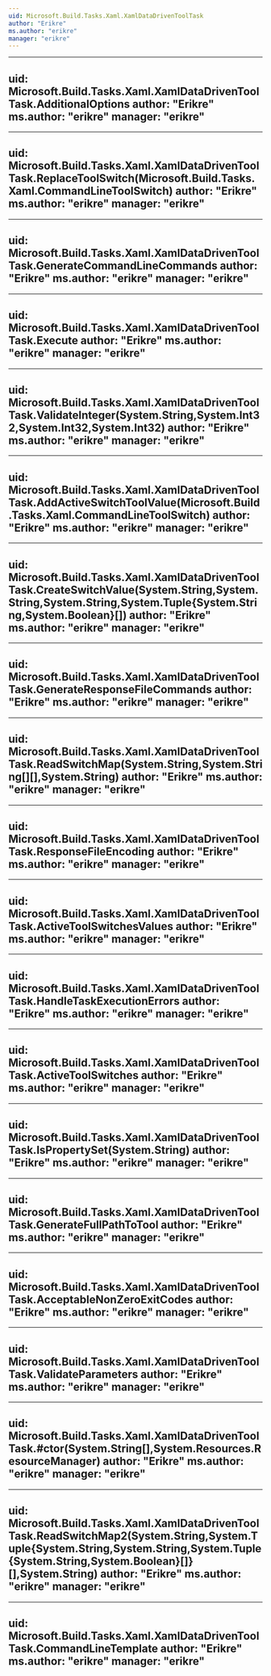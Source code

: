 ```yaml
---
uid: Microsoft.Build.Tasks.Xaml.XamlDataDrivenToolTask
author: "Erikre"
ms.author: "erikre"
manager: "erikre"
---
```


---
uid: Microsoft.Build.Tasks.Xaml.XamlDataDrivenToolTask.AdditionalOptions
author: "Erikre"
ms.author: "erikre"
manager: "erikre"
---

---
uid: Microsoft.Build.Tasks.Xaml.XamlDataDrivenToolTask.ReplaceToolSwitch(Microsoft.Build.Tasks.Xaml.CommandLineToolSwitch)
author: "Erikre"
ms.author: "erikre"
manager: "erikre"
---

---
uid: Microsoft.Build.Tasks.Xaml.XamlDataDrivenToolTask.GenerateCommandLineCommands
author: "Erikre"
ms.author: "erikre"
manager: "erikre"
---

---
uid: Microsoft.Build.Tasks.Xaml.XamlDataDrivenToolTask.Execute
author: "Erikre"
ms.author: "erikre"
manager: "erikre"
---

---
uid: Microsoft.Build.Tasks.Xaml.XamlDataDrivenToolTask.ValidateInteger(System.String,System.Int32,System.Int32,System.Int32)
author: "Erikre"
ms.author: "erikre"
manager: "erikre"
---

---
uid: Microsoft.Build.Tasks.Xaml.XamlDataDrivenToolTask.AddActiveSwitchToolValue(Microsoft.Build.Tasks.Xaml.CommandLineToolSwitch)
author: "Erikre"
ms.author: "erikre"
manager: "erikre"
---

---
uid: Microsoft.Build.Tasks.Xaml.XamlDataDrivenToolTask.CreateSwitchValue(System.String,System.String,System.String,System.Tuple{System.String,System.Boolean}[])
author: "Erikre"
ms.author: "erikre"
manager: "erikre"
---

---
uid: Microsoft.Build.Tasks.Xaml.XamlDataDrivenToolTask.GenerateResponseFileCommands
author: "Erikre"
ms.author: "erikre"
manager: "erikre"
---

---
uid: Microsoft.Build.Tasks.Xaml.XamlDataDrivenToolTask.ReadSwitchMap(System.String,System.String[][],System.String)
author: "Erikre"
ms.author: "erikre"
manager: "erikre"
---

---
uid: Microsoft.Build.Tasks.Xaml.XamlDataDrivenToolTask.ResponseFileEncoding
author: "Erikre"
ms.author: "erikre"
manager: "erikre"
---

---
uid: Microsoft.Build.Tasks.Xaml.XamlDataDrivenToolTask.ActiveToolSwitchesValues
author: "Erikre"
ms.author: "erikre"
manager: "erikre"
---

---
uid: Microsoft.Build.Tasks.Xaml.XamlDataDrivenToolTask.HandleTaskExecutionErrors
author: "Erikre"
ms.author: "erikre"
manager: "erikre"
---

---
uid: Microsoft.Build.Tasks.Xaml.XamlDataDrivenToolTask.ActiveToolSwitches
author: "Erikre"
ms.author: "erikre"
manager: "erikre"
---

---
uid: Microsoft.Build.Tasks.Xaml.XamlDataDrivenToolTask.IsPropertySet(System.String)
author: "Erikre"
ms.author: "erikre"
manager: "erikre"
---

---
uid: Microsoft.Build.Tasks.Xaml.XamlDataDrivenToolTask.GenerateFullPathToTool
author: "Erikre"
ms.author: "erikre"
manager: "erikre"
---

---
uid: Microsoft.Build.Tasks.Xaml.XamlDataDrivenToolTask.AcceptableNonZeroExitCodes
author: "Erikre"
ms.author: "erikre"
manager: "erikre"
---

---
uid: Microsoft.Build.Tasks.Xaml.XamlDataDrivenToolTask.ValidateParameters
author: "Erikre"
ms.author: "erikre"
manager: "erikre"
---

---
uid: Microsoft.Build.Tasks.Xaml.XamlDataDrivenToolTask.#ctor(System.String[],System.Resources.ResourceManager)
author: "Erikre"
ms.author: "erikre"
manager: "erikre"
---

---
uid: Microsoft.Build.Tasks.Xaml.XamlDataDrivenToolTask.ReadSwitchMap2(System.String,System.Tuple{System.String,System.String,System.Tuple{System.String,System.Boolean}[]}[],System.String)
author: "Erikre"
ms.author: "erikre"
manager: "erikre"
---

---
uid: Microsoft.Build.Tasks.Xaml.XamlDataDrivenToolTask.CommandLineTemplate
author: "Erikre"
ms.author: "erikre"
manager: "erikre"
---
